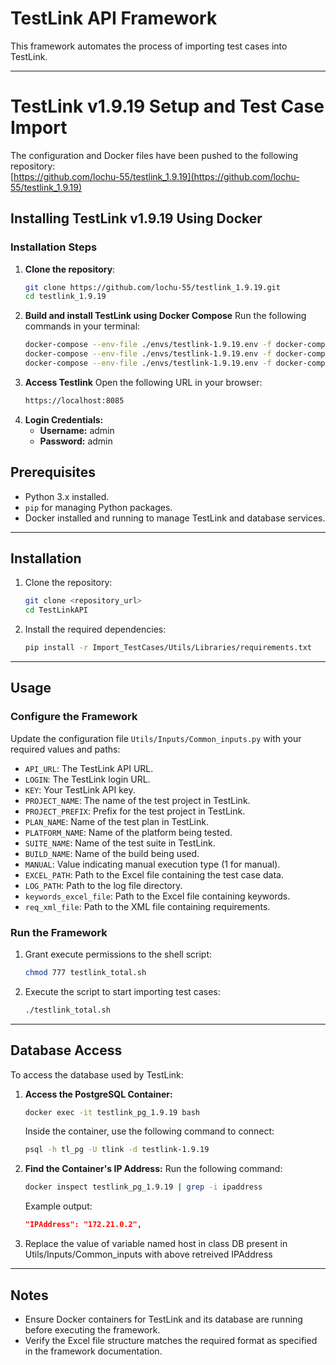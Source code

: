 # TestLink API Framework

This framework automates the process of importing test cases into TestLink.

---
# TestLink v1.9.19 Setup and Test Case Import

The configuration and Docker files have been pushed to the following repository:  
[https://github.com/lochu-55/testlink_1.9.19](https://github.com/lochu-55/testlink_1.9.19)

## Installing TestLink v1.9.19 Using Docker

### Installation Steps

1. **Clone the repository**:
   ```bash
   git clone https://github.com/lochu-55/testlink_1.9.19.git
   cd testlink_1.9.19

2. **Build and install TestLink using Docker Compose**
   Run the following commands in your terminal:
   ```bash
   docker-compose --env-file ./envs/testlink-1.9.19.env -f docker-compose.yml -f docker-        compose.build.yml build tl_code
   docker-compose --env-file ./envs/testlink-1.9.19.env -f docker-compose.yml -f docker-compose.build.yml build tl_pg tl_apache
   docker-compose --env-file ./envs/testlink-1.9.19.env -f docker-compose.yml up -d

3. **Access Testlink**
   Open the following URL in your browser:
   ```bash
   https://localhost:8085
   
4. **Login Credentials:**
    - **Username:** admin
    - **Password:** admin


## Prerequisites

- Python 3.x installed.
- `pip` for managing Python packages.
- Docker installed and running to manage TestLink and database services.

---

## Installation

1. Clone the repository:
    ```bash
    git clone <repository_url>
    cd TestLinkAPI
    ```

2. Install the required dependencies:
    ```bash
    pip install -r Import_TestCases/Utils/Libraries/requirements.txt
    ```

---

## Usage

### Configure the Framework

Update the configuration file `Utils/Inputs/Common_inputs.py` with your required values and paths:

- `API_URL`: The TestLink API URL.
- `LOGIN`: The TestLink login URL.
- `KEY`: Your TestLink API key.
- `PROJECT_NAME`: The name of the test project in TestLink.
- `PROJECT_PREFIX`: Prefix for the test project in TestLink.
- `PLAN_NAME`: Name of the test plan in TestLink.
- `PLATFORM_NAME`: Name of the platform being tested.
- `SUITE_NAME`: Name of the test suite in TestLink.
- `BUILD_NAME`: Name of the build being used.
- `MANUAL`: Value indicating manual execution type (1 for manual).
- `EXCEL_PATH`: Path to the Excel file containing the test case data.
- `LOG_PATH`: Path to the log file directory.
- `keywords_excel_file`: Path to the Excel file containing keywords.
- `req_xml_file`: Path to the XML file containing requirements.

### Run the Framework

1. Grant execute permissions to the shell script:
    ```bash
    chmod 777 testlink_total.sh
    ```

2. Execute the script to start importing test cases:
    ```bash
    ./testlink_total.sh
    ```

---

## Database Access

To access the database used by TestLink:

1. **Access the PostgreSQL Container:**
    ```bash
    docker exec -it testlink_pg_1.9.19 bash
    ```
    Inside the container, use the following command to connect:
    ```bash
    psql -h tl_pg -U tlink -d testlink-1.9.19
    ```

2. **Find the Container's IP Address:**
    Run the following command:
    ```bash
    docker inspect testlink_pg_1.9.19 | grep -i ipaddress
    ```
    Example output:
    ```json
    "IPAddress": "172.21.0.2",
    ```

3. Replace the value of variable named host in class DB present in Utils/Inputs/Common_inputs with above retreived IPAddress
   

---

## Notes

- Ensure Docker containers for TestLink and its database are running before executing the framework.
- Verify the Excel file structure matches the required format as specified in the framework documentation.
